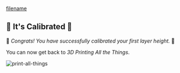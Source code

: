 [filename](0-03-calibrate-first-layer.md ':include')

## 📐 It's Calibrated 📐

🎊 _Congrats! You have successfully calibrated your first layer height._ 🎊

You can now get back to _3D Printing All the Things_.

![print-all-things](assets/3d-print-all-the-things.png ':size=400%')

<span></span>